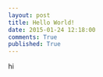 ```yaml
---
layout: post
title: Hello World!
date: 2015-01-24 12:18:00
comments: True
published: True
---
```

 hi
